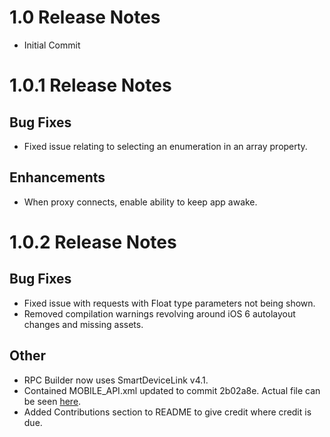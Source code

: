 # 1.0 Release Notes
* Initial Commit

# 1.0.1 Release Notes
## Bug Fixes
* Fixed issue relating to selecting an enumeration in an array property.

## Enhancements
* When proxy connects, enable ability to keep app awake.

# 1.0.2 Release Notes
## Bug Fixes
* Fixed issue with requests with Float type parameters not being shown.
* Removed compilation warnings revolving around iOS 6 autolayout changes and missing assets.

## Other
* RPC Builder now uses SmartDeviceLink v4.1.
* Contained MOBILE_API.xml updated to commit 2b02a8e. Actual file can be seen [here](https://github.com/smartdevicelink/sdl_core/blob/master/src/components/interfaces/MOBILE_API.xml).
* Added Contributions section to README to give credit where credit is due.
